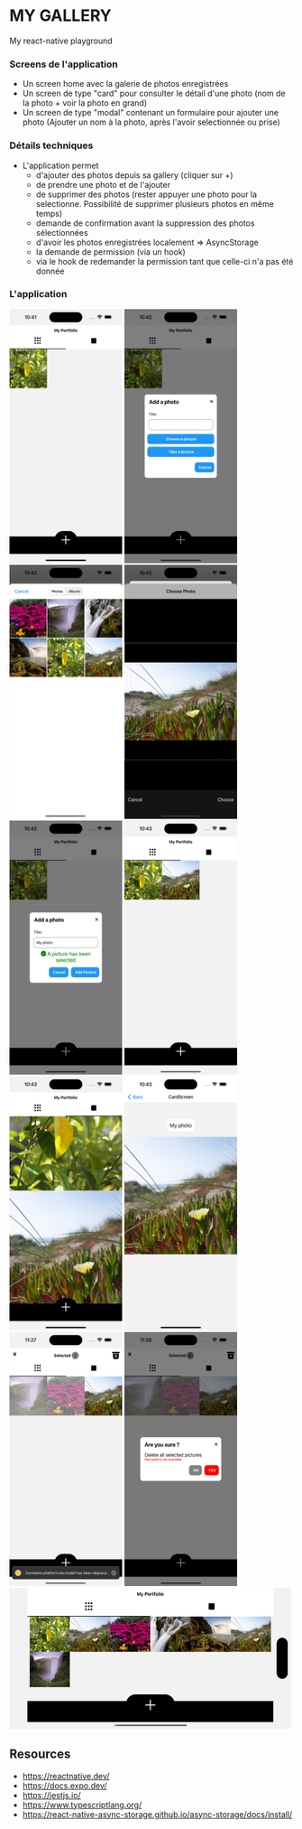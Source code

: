 # MY GALLERY

My react-native playground 

### Screens de l'application

- Un screen home avec la galerie de photos enregistrées
- Un screen de type "card" pour consulter le détail d'une photo (nom de la photo + voir la photo en grand)
- Un screen de type "modal" contenant un formulaire pour ajouter une photo (Ajouter un nom à la photo, après l'avoir selectionnée ou prise)

### Détails techniques

- L'application permet
  * d'ajouter des photos depuis sa gallery (cliquer sur +)
  * de prendre une photo et de l'ajouter  
  * de supprimer des photos (rester appuyer une photo pour la selectionne. Possibilité de supprimer plusieurs photos en même temps)
  * demande de confirmation avant la suppression des photos sélectionnées
  * d'avoir les photos enregistrées localement => AsyncStorage
  * la demande de permission (via un hook)
  * via le hook de redemander la permission tant que celle-ci n'a pas été donnée

### L'application
<img src="https://github.com/waymaiker/my-gallery/blob/main/screenshots/homescreen.png" width="200" height="450" /> <img src="https://github.com/waymaiker/my-gallery/blob/main/screenshots/modalscreen.png" width="200" height="450" /> <img src="https://github.com/waymaiker/my-gallery/blob/main/screenshots/choose_a_picture_from_media.png" width="200" height="450" />
<img src="https://github.com/waymaiker/my-gallery/blob/main/screenshots/crop_the_picture.png" width="200" height="450" />
<img src="https://github.com/waymaiker/my-gallery/blob/main/screenshots/picture_selected.png" width="200" height="450" />
<img src="https://github.com/waymaiker/my-gallery/blob/main/screenshots/grid_view.png" width="200" height="450" />
<img src="https://github.com/waymaiker/my-gallery/blob/main/screenshots/single_view.png" width="200" height="450" />
<img src="https://github.com/waymaiker/my-gallery/blob/main/screenshots/see_picture_details.png" width="200" height="450" />
<img src="https://github.com/waymaiker/my-gallery/blob/main/screenshots/select_pictures.png" width="200" height="450" />
<img src="https://github.com/waymaiker/my-gallery/blob/main/screenshots/delete_pictures.png" width="200" height="450" />
<img src="https://github.com/waymaiker/my-gallery/blob/main/screenshots/landscape_orientation.png" width="500" height="250" />

## Resources
* https://reactnative.dev/
* https://docs.expo.dev/
* https://jestjs.io/
* https://www.typescriptlang.org/
* https://react-native-async-storage.github.io/async-storage/docs/install/
